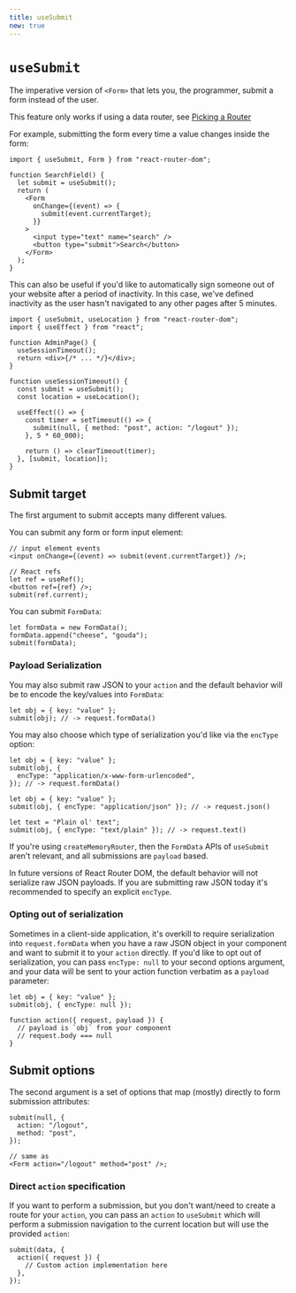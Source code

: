 ```yaml
---
title: useSubmit
new: true
---
```


# `useSubmit`

The imperative version of `<Form>` that lets you, the programmer, submit a form instead of the user.

<docs-warning>This feature only works if using a data router, see [Picking a Router][pickingarouter]</docs-warning>

For example, submitting the form every time a value changes inside the form:

```tsx [8]
import { useSubmit, Form } from "react-router-dom";

function SearchField() {
  let submit = useSubmit();
  return (
    <Form
      onChange={(event) => {
        submit(event.currentTarget);
      }}
    >
      <input type="text" name="search" />
      <button type="submit">Search</button>
    </Form>
  );
}
```

This can also be useful if you'd like to automatically sign someone out of your website after a period of inactivity. In this case, we've defined inactivity as the user hasn't navigated to any other pages after 5 minutes.

```tsx lines=[1,10,15]
import { useSubmit, useLocation } from "react-router-dom";
import { useEffect } from "react";

function AdminPage() {
  useSessionTimeout();
  return <div>{/* ... */}</div>;
}

function useSessionTimeout() {
  const submit = useSubmit();
  const location = useLocation();

  useEffect(() => {
    const timer = setTimeout(() => {
      submit(null, { method: "post", action: "/logout" });
    }, 5 * 60_000);

    return () => clearTimeout(timer);
  }, [submit, location]);
}
```

## Submit target

The first argument to submit accepts many different values.

You can submit any form or form input element:

```tsx
// input element events
<input onChange={(event) => submit(event.currentTarget)} />;

// React refs
let ref = useRef();
<button ref={ref} />;
submit(ref.current);
```

You can submit `FormData`:

```tsx
let formData = new FormData();
formData.append("cheese", "gouda");
submit(formData);
```

### Payload Serialization

You may also submit raw JSON to your `action` and the default behavior will be to encode the key/values into `FormData`:

```tsx
let obj = { key: "value" };
submit(obj); // -> request.formData()
```

You may also choose which type of serialization you'd like via the `encType` option:

```tsx
let obj = { key: "value" };
submit(obj, {
  encType: "application/x-www-form-urlencoded",
}); // -> request.formData()
```

```tsx
let obj = { key: "value" };
submit(obj, { encType: "application/json" }); // -> request.json()
```

```tsx
let text = "Plain ol' text";
submit(obj, { encType: "text/plain" }); // -> request.text()
```

<docs-info>If you're using `createMemoryRouter`, then the `FormData` APIs of `useSubmit` aren't relevant, and all submissions are `payload` based.</docs-info>

<docs-warn>In future versions of React Router DOM, the default behavior will not serialize raw JSON payloads. If you are submitting raw JSON today it's recommended to specify an explicit `encType`.</docs-warn>

### Opting out of serialization

Sometimes in a client-side application, it's overkill to require serialization into `request.formData` when you have a raw JSON object in your component and want to submit it to your `action` directly. If you'd like to opt out of serialization, you can pass `encType: null` to your second options argument, and your data will be sent to your action function verbatim as a `payload` parameter:

```tsx
let obj = { key: "value" };
submit(obj, { encType: null });

function action({ request, payload }) {
  // payload is `obj` from your component
  // request.body === null
}
```

## Submit options

The second argument is a set of options that map (mostly) directly to form submission attributes:

```tsx
submit(null, {
  action: "/logout",
  method: "post",
});

// same as
<Form action="/logout" method="post" />;
```

### Direct `action` specification

If you want to perform a submission, but you don't want/need to create a route for your `action`, you can pass an `action` to `useSubmit` which will perform a submission navigation to the current location but will use the provided `action`:

```tsx
submit(data, {
  action({ request }) {
    // Custom action implementation here
  },
});
```

[pickingarouter]: ../routers/picking-a-router
